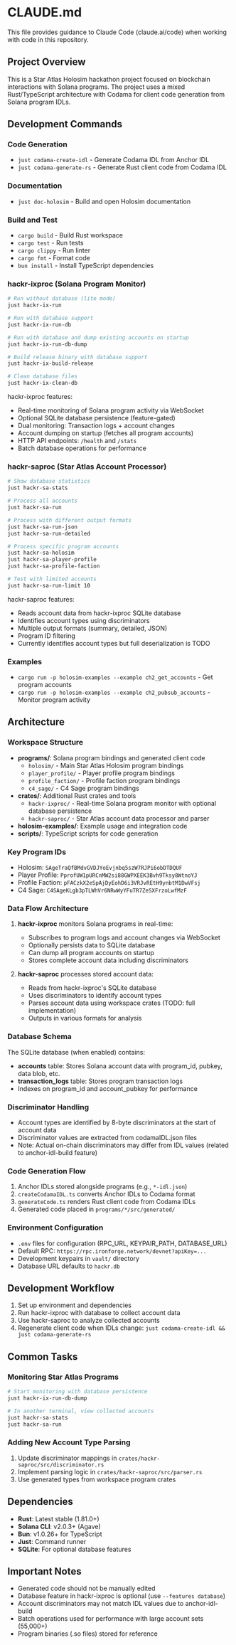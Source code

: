 # CLAUDE.md

This file provides guidance to Claude Code (claude.ai/code) when working with code in this repository.

## Project Overview

This is a Star Atlas Holosim hackathon project focused on blockchain interactions with Solana programs. The project uses a mixed Rust/TypeScript architecture with Codama for client code generation from Solana program IDLs.

## Development Commands

### Code Generation
- `just codama-create-idl` - Generate Codama IDL from Anchor IDL
- `just codama-generate-rs` - Generate Rust client code from Codama IDL

### Documentation
- `just doc-holosim` - Build and open Holosim documentation

### Build and Test
- `cargo build` - Build Rust workspace
- `cargo test` - Run tests
- `cargo clippy` - Run linter
- `cargo fmt` - Format code
- `bun install` - Install TypeScript dependencies

### hackr-ixproc (Solana Program Monitor)
```bash
# Run without database (lite mode)
just hackr-ix-run

# Run with database support
just hackr-ix-run-db

# Run with database and dump existing accounts on startup
just hackr-ix-run-db-dump

# Build release binary with database support
just hackr-ix-build-release

# Clean database files
just hackr-ix-clean-db
```

hackr-ixproc features:
- Real-time monitoring of Solana program activity via WebSocket
- Optional SQLite database persistence (feature-gated)
- Dual monitoring: Transaction logs + account changes
- Account dumping on startup (fetches all program accounts)
- HTTP API endpoints: `/health` and `/stats`
- Batch database operations for performance

### hackr-saproc (Star Atlas Account Processor)
```bash
# Show database statistics
just hackr-sa-stats

# Process all accounts
just hackr-sa-run

# Process with different output formats
just hackr-sa-run-json
just hackr-sa-run-detailed

# Process specific program accounts
just hackr-sa-holosim
just hackr-sa-player-profile
just hackr-sa-profile-faction

# Test with limited accounts
just hackr-sa-run-limit 10
```

hackr-saproc features:
- Reads account data from hackr-ixproc SQLite database
- Identifies account types using discriminators
- Multiple output formats (summary, detailed, JSON)
- Program ID filtering
- Currently identifies account types but full deserialization is TODO

### Examples
- `cargo run -p holosim-examples --example ch2_get_accounts` - Get program accounts
- `cargo run -p holosim-examples --example ch2_pubsub_accounts` - Monitor program activity

## Architecture

### Workspace Structure
- **programs/**: Solana program bindings and generated client code
  - `holosim/` - Main Star Atlas Holosim program bindings
  - `player_profile/` - Player profile program bindings
  - `profile_faction/` - Profile faction program bindings
  - `c4_sage/` - C4 Sage program bindings
- **crates/**: Additional Rust crates and tools
  - `hackr-ixproc/` - Real-time Solana program monitor with optional database persistence
  - `hackr-saproc/` - Star Atlas account data processor and parser
- **holosim-examples/**: Example usage and integration code
- **scripts/**: TypeScript scripts for code generation

### Key Program IDs
- Holosim: `SAgeTraQfBMdvGVDJYoEvjnbq5szW7RJPi6obDTDQUF`
- Player Profile: `PprofUW1pURCnMW2si88GWPXEEK3Bvh9Tksy8WtnoYJ`
- Profile Faction: `pFACzkX2eSpAjDyEohD6i3VRJvREtH9ynbtM1DwVFsj`
- C4 Sage: `C4SAgeKLgb3pTLWhVr6NRwWyYFuTR7ZeSXFrzoLwfMzF`

### Data Flow Architecture

1. **hackr-ixproc** monitors Solana programs in real-time:
   - Subscribes to program logs and account changes via WebSocket
   - Optionally persists data to SQLite database
   - Can dump all program accounts on startup
   - Stores complete account data including discriminators

2. **hackr-saproc** processes stored account data:
   - Reads from hackr-ixproc's SQLite database
   - Uses discriminators to identify account types
   - Parses account data using workspace crates (TODO: full implementation)
   - Outputs in various formats for analysis

### Database Schema
The SQLite database (when enabled) contains:
- **accounts** table: Stores Solana account data with program_id, pubkey, data blob, etc.
- **transaction_logs** table: Stores program transaction logs
- Indexes on program_id and account_pubkey for performance

### Discriminator Handling
- Account types are identified by 8-byte discriminators at the start of account data
- Discriminator values are extracted from codamaIDL.json files
- Note: Actual on-chain discriminators may differ from IDL values (related to anchor-idl-build feature)

### Code Generation Flow
1. Anchor IDLs stored alongside programs (e.g., `*-idl.json`)
2. `createCodamaIDL.ts` converts Anchor IDLs to Codama format
3. `generateCode.ts` renders Rust client code from Codama IDLs
4. Generated code placed in `programs/*/src/generated/`

### Environment Configuration
- `.env` files for configuration (RPC_URL, KEYPAIR_PATH, DATABASE_URL)
- Default RPC: `https://rpc.ironforge.network/devnet?apiKey=...`
- Development keypairs in `vault/` directory
- Database URL defaults to `hackr.db`

## Development Workflow

1. Set up environment and dependencies
2. Run hackr-ixproc with database to collect account data
3. Use hackr-saproc to analyze collected accounts
4. Regenerate client code when IDLs change: `just codama-create-idl && just codama-generate-rs`

## Common Tasks

### Monitoring Star Atlas Programs
```bash
# Start monitoring with database persistence
just hackr-ix-run-db-dump

# In another terminal, view collected accounts
just hackr-sa-stats
just hackr-sa-run
```

### Adding New Account Type Parsing
1. Update discriminator mappings in `crates/hackr-saproc/src/discriminator.rs`
2. Implement parsing logic in `crates/hackr-saproc/src/parser.rs`
3. Use generated types from workspace program crates

## Dependencies

- **Rust**: Latest stable (1.81.0+)
- **Solana CLI**: v2.0.3+ (Agave)
- **Bun**: v1.0.26+ for TypeScript
- **Just**: Command runner
- **SQLite**: For optional database features

## Important Notes

- Generated code should not be manually edited
- Database feature in hackr-ixproc is optional (use `--features database`)
- Account discriminators may not match IDL values due to anchor-idl-build
- Batch operations used for performance with large account sets (55,000+)
- Program binaries (.so files) stored for reference
